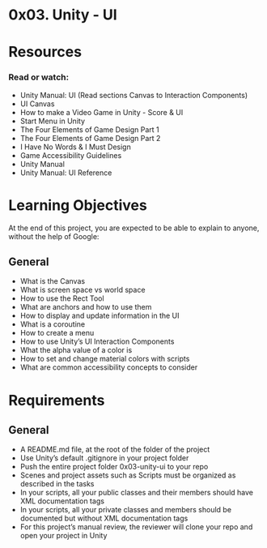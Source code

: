 # 0x03. Unity - UI
# Resources
### Read or watch:

* Unity Manual: UI (Read sections Canvas to Interaction Components)
* UI Canvas
* How to make a Video Game in Unity - Score & UI
* Start Menu in Unity
* The Four Elements of Game Design Part 1
* The Four Elements of Game Design Part 2
* I Have No Words & I Must Design
* Game Accessibility Guidelines
* Unity Manual
* Unity Manual: UI Reference
# Learning Objectives
At the end of this project, you are expected to be able to explain to anyone, without the help of Google:

## General
* What is the Canvas
* What is screen space vs world space
* How to use the Rect Tool
* What are anchors and how to use them
* How to display and update information in the UI
* What is a coroutine
* How to create a menu
* How to use Unity’s UI Interaction Components
* What the alpha value of a color is
* How to set and change material colors with scripts
* What are common accessibility concepts to consider
# Requirements
## General
* A README.md file, at the root of the folder of the project
* Use Unity’s default .gitignore in your project folder
* Push the entire project folder 0x03-unity-ui to your repo
* Scenes and project assets such as Scripts must be organized as described in the tasks
* In your scripts, all your public classes and their members should have XML documentation tags
* In your scripts, all your private classes and members should be documented but without XML documentation tags
* For this project’s manual review, the reviewer will clone your repo and open your project in Unity
